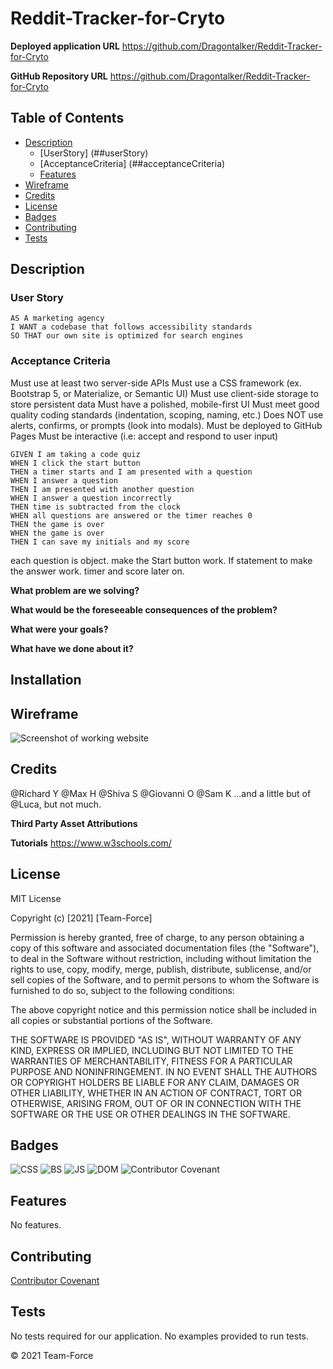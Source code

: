 # Reddit-Tracker-for-Cryto

**Deployed application URL**
https://github.com/Dragontalker/Reddit-Tracker-for-Cryto

**GitHub Repository URL**
https://github.com/Dragontalker/Reddit-Tracker-for-Cryto

## Table of Contents

* [Description](#description)
    * [UserStory] (##userStory)  
    * [AcceptanceCriteria] (##acceptanceCriteria) 
    * [Features](##features)
* [Wireframe](#wireframe)
* [Credits](#credits)
* [License](#license)
* [Badges](#badges)
* [Contributing](#contributing)
* [Tests](#tests)




## Description 

### User Story

```
AS A marketing agency
I WANT a codebase that follows accessibility standards
SO THAT our own site is optimized for search engines
```
### Acceptance Criteria

Must use at least two server-side APIs
Must use a CSS framework (ex. Bootstrap 5, or Materialize, or Semantic UI)
Must use client-side storage to store persistent data
Must have a polished, mobile-first UI
Must meet good quality coding standards (indentation, scoping, naming, etc.)
Does NOT use alerts, confirms, or prompts (look into modals). 
Must be deployed to GitHub Pages
Must be interactive (i.e: accept and respond to user input)

```
GIVEN I am taking a code quiz
WHEN I click the start button
THEN a timer starts and I am presented with a question
WHEN I answer a question
THEN I am presented with another question
WHEN I answer a question incorrectly
THEN time is subtracted from the clock
WHEN all questions are answered or the timer reaches 0
THEN the game is over
WHEN the game is over
THEN I can save my initials and my score
```

each question is object.
make the Start button work.
If statement to make the answer work.
timer and score later on.


**What problem are we solving?**


**What would be the foreseeable consequences of the problem?**


**What were your goals?**


**What have we done about it?**



## Installation



## Wireframe

![Screenshot of working website](...)



## Credits

@Richard Y
@Max H
@Shiva S
@Giovanni O
@Sam K
...and a little but of @Luca, but not much.

**Third Party Asset Attributions**



**Tutorials**
https://www.w3schools.com/


## License

MIT License

Copyright (c) [2021] [Team-Force]

Permission is hereby granted, free of charge, to any person obtaining a copy
of this software and associated documentation files (the "Software"), to deal
in the Software without restriction, including without limitation the rights
to use, copy, modify, merge, publish, distribute, sublicense, and/or sell
copies of the Software, and to permit persons to whom the Software is
furnished to do so, subject to the following conditions:

The above copyright notice and this permission notice shall be included in all
copies or substantial portions of the Software.

THE SOFTWARE IS PROVIDED "AS IS", WITHOUT WARRANTY OF ANY KIND, EXPRESS OR
IMPLIED, INCLUDING BUT NOT LIMITED TO THE WARRANTIES OF MERCHANTABILITY,
FITNESS FOR A PARTICULAR PURPOSE AND NONINFRINGEMENT. IN NO EVENT SHALL THE
AUTHORS OR COPYRIGHT HOLDERS BE LIABLE FOR ANY CLAIM, DAMAGES OR OTHER
LIABILITY, WHETHER IN AN ACTION OF CONTRACT, TORT OR OTHERWISE, ARISING FROM,
OUT OF OR IN CONNECTION WITH THE SOFTWARE OR THE USE OR OTHER DEALINGS IN THE
SOFTWARE.


## Badges

![CSS](https://img.shields.io/badge/HTML%2FCSS-100%25-blue)
![BS](https://img.shields.io/badge/Bootstrap%205.0-Rebel-purple)
![JS](https://img.shields.io/badge/JavaScript-Strife-purple)
![DOM](https://img.shields.io/badge/DOM-Destiny-critical)
![Contributor Covenant](https://img.shields.io/badge/Contributor%20Covenant-v2.0%20adopted-ff69b4.svg)


## Features

No features.


## Contributing

[Contributor Covenant](https://www.contributor-covenant.org/version/2/0/code_of_conduct/code_of_conduct.md)


## Tests

No tests required for our application. No examples provided to run tests.

&copy; 2021 Team-Force